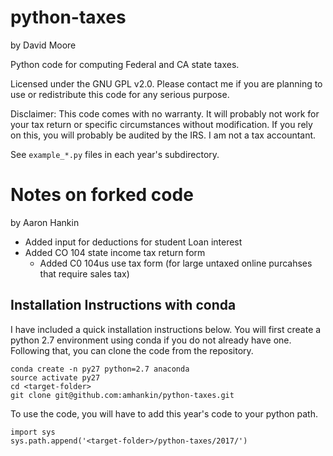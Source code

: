 # python-taxes
by David Moore

Python code for computing Federal and CA state taxes.

Licensed under the GNU GPL v2.0. Please contact me if you are planning to
use or redistribute this code for any serious purpose.

Disclaimer: This code comes with no warranty. It will probably not work
for your tax return or specific circumstances without modification. If you
rely on this, you will probably be audited by the IRS. I am not a tax
accountant.

See `example_*.py` files in each year's subdirectory.

# Notes on forked code
by Aaron Hankin

* Added input for deductions for student Loan interest
* Added CO 104 state income tax return form
	* Added C0 104us use tax form (for large untaxed online purcahses that
	  require sales tax)

## Installation Instructions with conda
I have included a quick installation instructions below. You will first create
a python 2.7 environment using conda if you do not already have one. Following
that, you can clone the code from the repository. 
```
conda create -n py27 python=2.7 anaconda
source activate py27
cd <target-folder>
git clone git@github.com:amhankin/python-taxes.git
```

To use the code, you will have to add this year's code to your python path.
```
import sys
sys.path.append('<target-folder>/python-taxes/2017/')
```
